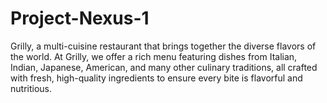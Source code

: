 # Project-Nexus-1
 Grilly, a multi-cuisine restaurant that brings together the diverse flavors of the world. At Grilly, we offer a rich menu featuring dishes from Italian, Indian, Japanese, American, and many other culinary traditions, all crafted with fresh, high-quality ingredients to ensure every bite is flavorful and nutritious.
